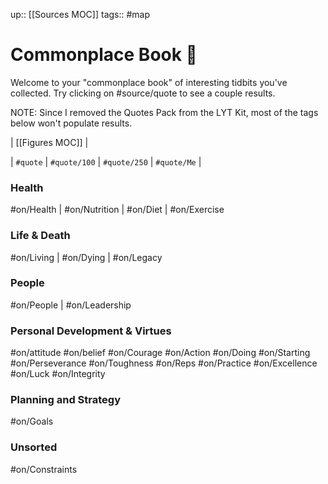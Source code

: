 up:: [[Sources MOC]]
tags:: #map 

# Commonplace Book 📖
Welcome to your "commonplace book" of interesting tidbits you've collected. Try clicking on #source/quote to see a couple results. 

NOTE: Since I removed the Quotes Pack from the LYT Kit, most of the tags below won't populate results. 

| [[Figures MOC]] | 

| `#quote` | `#quote/100` | `#quote/250` | `#quote/Me` |

### Health
#on/Health | #on/Nutrition | #on/Diet | #on/Exercise

### Life & Death
#on/Living | #on/Dying | #on/Legacy

### People
#on/People | #on/Leadership

### Personal Development & Virtues
#on/attitude #on/belief #on/Courage
#on/Action #on/Doing #on/Starting
#on/Perseverance #on/Toughness
#on/Reps #on/Practice #on/Excellence #on/Luck
#on/Integrity

### Planning and Strategy
#on/Goals

### Unsorted
#on/Constraints 